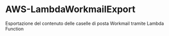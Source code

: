 # AWS-LambdaWorkmailExport
Esportazione del contenuto delle caselle di posta Workmail tramite Lambda Function
